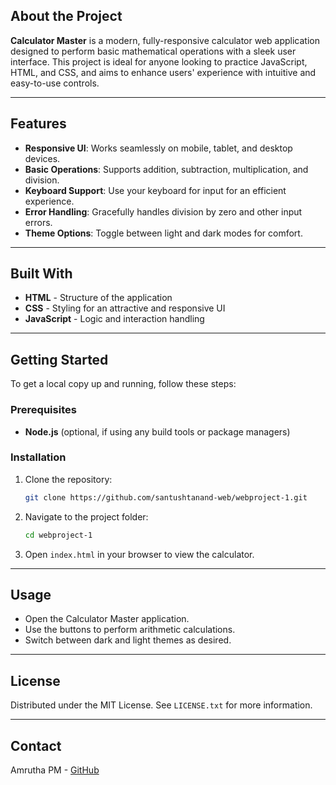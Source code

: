 ## About the Project

**Calculator Master** is a modern, fully-responsive calculator web application designed to perform basic mathematical operations with a sleek user interface. This project is ideal for anyone looking to practice JavaScript, HTML, and CSS, and aims to enhance users' experience with intuitive and easy-to-use controls.

---

## Features

- **Responsive UI**: Works seamlessly on mobile, tablet, and desktop devices.
- **Basic Operations**: Supports addition, subtraction, multiplication, and division.
- **Keyboard Support**: Use your keyboard for input for an efficient experience.
- **Error Handling**: Gracefully handles division by zero and other input errors.
- **Theme Options**: Toggle between light and dark modes for comfort.

---

## Built With

- **HTML** - Structure of the application
- **CSS** - Styling for an attractive and responsive UI
- **JavaScript** - Logic and interaction handling

---


## Getting Started

To get a local copy up and running, follow these steps:

### Prerequisites

- **Node.js** (optional, if using any build tools or package managers)

### Installation

1. Clone the repository:
   ```sh
   git clone https://github.com/santushtanand-web/webproject-1.git
   ```
2. Navigate to the project folder:
   ```sh
   cd webproject-1
   ```
3. Open `index.html` in your browser to view the calculator.

---

## Usage

- Open the Calculator Master application.
- Use the buttons to perform arithmetic calculations.
- Switch between dark and light themes as desired.

---

## License

Distributed under the MIT License. See `LICENSE.txt` for more information.

---

## Contact

Amrutha PM  - [GitHub](https://github.com/AmruthaaPM/Calculater-Master)
